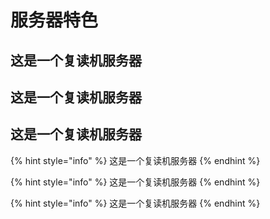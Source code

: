 # 服务器特色

## 这是一个复读机服务器

## 这是一个复读机服务器

## 这是一个复读机服务器

{% hint style="info" %}
这是一个复读机服务器
{% endhint %}

{% hint style="info" %}
这是一个复读机服务器
{% endhint %}

{% hint style="info" %}
这是一个复读机服务器
{% endhint %}

